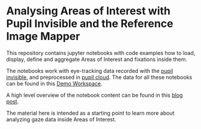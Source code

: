 # Analysing Areas of Interest with Pupil Invisible and the Reference Image Mapper
This repository contains jupyter notebooks with code examples how to load, display, define and aggregate Areas of Interest
and fixations inside them.

The notebooks work with eye-tracking data recorded with the [pupil invisible][invisible_link], and preprocessed in 
[pupil cloud][cloud_link]. The data for all these notebooks can be found in this [Demo Workspace][workspace_link].

A high level overview of the notebook content can be found in this [blog post][blog_link_analysis].

The material here is intended as a starting point to learn more about analyzing gaze data inside 
Areas of Interest.

[invisible_link]: https://pupil-labs.com/products/invisible/
[cloud_link]: https://pupil-labs.com/products/cloud/
[workspace_link]: https://cloud.pupil-labs.com/workspace/78cddeee-772e-4e54-9963-1cc2f62825f9/
[blog_link_analysis]: https://pupil-labs.com/blog/news/demo-workspace-walkthrough-part2/

